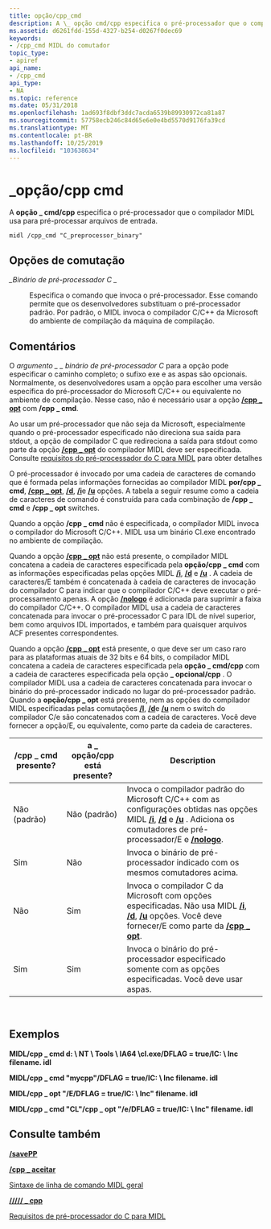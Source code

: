 ```yaml
---
title: opção/cpp_cmd
description: A \_ opção cmd/cpp especifica o pré-processador que o compilador MIDL usa para pré-processar arquivos de entrada.
ms.assetid: d6261fdd-155d-4327-b254-d0267f0dec69
keywords:
- /cpp_cmd MIDL do comutador
topic_type:
- apiref
api_name:
- /cpp_cmd
api_type:
- NA
ms.topic: reference
ms.date: 05/31/2018
ms.openlocfilehash: 1ad693f8dbf3ddc7acda6539b89930972ca81a87
ms.sourcegitcommit: 57758ecb246c84d65e6e0e4bd5570d9176fa39cd
ms.translationtype: MT
ms.contentlocale: pt-BR
ms.lasthandoff: 10/25/2019
ms.locfileid: "103638634"
---
```

# <a name="cpp_cmd-switch"></a>\_opção/cpp cmd

A **opção \_ cmd/cpp** especifica o pré-processador que o compilador MIDL usa para pré-processar arquivos de entrada.

``` syntax
midl /cpp_cmd "C_preprocessor_binary"
```

## <a name="switch-options"></a>Opções de comutação

<dl> <dt>

*\_Binário de pré-processador C \_* 
</dt> <dd>

Especifica o comando que invoca o pré-processador. Esse comando permite que os desenvolvedores substituam o pré-processador padrão. Por padrão, o MIDL invoca o compilador C/C++ da Microsoft do ambiente de compilação da máquina de compilação.

</dd> </dl>

## <a name="remarks"></a>Comentários

O *argumento \_ \_ binário de pré-processador C* para a opção pode especificar o caminho completo; o sufixo exe e as aspas são opcionais. Normalmente, os desenvolvedores usam a opção para escolher uma versão específica do pré-processador do Microsoft C/C++ ou equivalente no ambiente de compilação. Nesse caso, não é necessário usar a opção [**/cpp \_ opt**](-cpp-opt.md) com **/cpp \_ cmd**.

Ao usar um pré-processador que não seja da Microsoft, especialmente quando o pré-processador especificado não direciona sua saída para stdout, a opção de compilador C que redireciona a saída para stdout como parte da opção [**/cpp \_ opt**](-cpp-opt.md) do compilador MIDL deve ser especificada. Consulte [requisitos do pré-processador do C para MIDL](c-preprocessor-requirements-for-midl.md) para obter detalhes

O pré-processador é invocado por uma cadeia de caracteres de comando que é formada pelas informações fornecidas ao compilador MIDL **por/cpp \_ cmd**, [**/cpp \_ opt**](-cpp-opt.md), [**/d**](-d.md), [**/i**](-i.md)e [**/u**](-u.md) opções. A tabela a seguir resume como a cadeia de caracteres de comando é construída para cada combinação de **/cpp \_ cmd** e **/cpp \_ opt** switches.

Quando a opção **/cpp \_ cmd** não é especificada, o compilador MIDL invoca o compilador do Microsoft C/C++. MIDL usa um binário Cl.exe encontrado no ambiente de compilação.

Quando a opção [**/cpp \_ opt**](-cpp-opt.md) não está presente, o compilador MIDL concatena a cadeia de caracteres especificada pela **opção/cpp \_ cmd** com as informações especificadas pelas opções MIDL [**/i**](-i.md), [**/d**](-d.md) e [**/u**](-u.md) . A cadeia de caracteres/E também é concatenada à cadeia de caracteres de invocação do compilador C para indicar que o compilador C/C++ deve executar o pré-processamento apenas. A opção [**/nologo**](-nologo.md) é adicionada para suprimir a faixa do compilador C/C++. O compilador MIDL usa a cadeia de caracteres concatenada para invocar o pré-processador C para IDL de nível superior, bem como arquivos IDL importados, e também para quaisquer arquivos ACF presentes correspondentes.

Quando a opção [**/cpp \_ opt**](-cpp-opt.md) está presente, o que deve ser um caso raro para as plataformas atuais de 32 bits e 64 bits, o compilador MIDL concatena a cadeia de caracteres especificada pela **opção \_ cmd/cpp** com a cadeia de caracteres especificada pela opção **\_ opcional/cpp** . O compilador MIDL usa a cadeia de caracteres concatenada para invocar o binário do pré-processador indicado no lugar do pré-processador padrão. Quando a **opção/cpp \_ opt** está presente, nem as opções do compilador MIDL especificadas pelas comutações [**/I**](-i.md), [**/d**](-d.md)e [**/u**](-u.md) nem o switch do compilador C/e são concatenados com a cadeia de caracteres. Você deve fornecer a opção/E, ou equivalente, como parte da cadeia de caracteres.



| /cpp \_ cmd presente? | a \_ opção/cpp está presente? | Description                                                                                                                                                                                                       |
|--------------------|--------------------|-------------------------------------------------------------------------------------------------------------------------------------------------------------------------------------------------------------------|
| Não (padrão)       | Não (padrão)       | Invoca o compilador padrão do Microsoft C/C++ com as configurações obtidas nas opções MIDL [**/i**](-i.md), [**/d**](-d.md) e [**/u**](-u.md) . Adiciona os comutadores de pré-processador/E e [**/nologo**](-nologo.md). |
| Sim                | Não                 | Invoca o binário de pré-processador indicado com os mesmos comutadores acima.                                                                                                                                        |
| Não                 | Sim                | Invoca o compilador C da Microsoft com opções especificadas. Não usa MIDL [**/i**](-i.md), [**/d**](-d.md), [**/u**](-u.md) opções. Você deve fornecer/E como parte da [**/cpp \_ opt**](-cpp-opt.md).             |
| Sim                | Sim                | Invoca o binário do pré-processador especificado somente com as opções especificadas. Você deve usar aspas.                                                                                                                       |



 

## <a name="examples"></a>Exemplos

**MIDL/cpp \_ cmd d: \\ NT \\ Tools \\ IA64 \\cl.exe/DFLAG = true/IC: \\ Inc filename. idl**

**MIDL/cpp \_ cmd "mycpp"/DFLAG = true/IC: \\ Inc filename. idl**

**MIDL/cpp \_ opt "/E/DFLAG = true/IC: \\ Inc" filename. idl**

**MIDL/cpp \_ cmd "CL"/cpp \_ opt "/e/DFLAG = true/IC: \\ Inc" filename. idl**

## <a name="see-also"></a>Consulte também

<dl> <dt>

[**/savePP**](-savepp.md)
</dt> <dt>

[**/cpp \_ aceitar**](-cpp-opt.md)
</dt> <dt>

[Sintaxe de linha de comando MIDL geral](general-midl-command-line-syntax.md)
</dt> <dt>

[**///// \_ cpp**](-no-cpp-nocpp.md)
</dt> <dt>

[Requisitos de pré-processador do C para MIDL](c-preprocessor-requirements-for-midl.md)
</dt> </dl>

 

 




